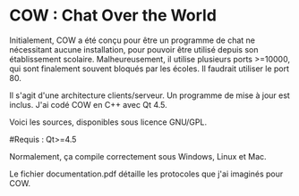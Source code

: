 COW : Chat Over the World
======

Initialement, COW a été conçu pour être un programme de chat ne nécessitant aucune installation, pour pouvoir être utilisé depuis son établissement scolaire.
Malheureusement, il utilise plusieurs ports >=10000, qui sont finalement souvent bloqués par les écoles. Il faudrait utiliser le port 80.

Il s'agit d'une architecture clients/serveur. Un programme de mise à jour est inclus. J'ai codé COW en C++ avec Qt 4.5.

Voici les sources, disponibles sous licence GNU/GPL.

#Requis :
Qt>=4.5

Normalement, ça compile correctement sous Windows, Linux et Mac.

Le fichier documentation.pdf détaille les protocoles que j'ai imaginés pour COW.
